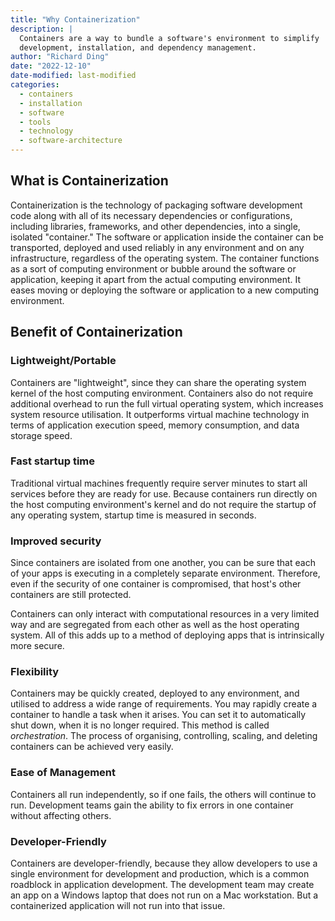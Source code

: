 ```yaml
---
title: "Why Containerization"
description: |
  Containers are a way to bundle a software's environment to simplify
  development, installation, and dependency management.
author: "Richard Ding"
date: "2022-12-10"
date-modified: last-modified
categories:
  - containers
  - installation
  - software
  - tools
  - technology
  - software-architecture
---
```


## What is Containerization

Containerization is the technology of packaging software development
code along with all of its necessary dependencies or configurations,
including libraries, frameworks, and other dependencies, into a
single, isolated "container." The software or application inside the
container can be transported, deployed and used reliably in any
environment and on any infrastructure, regardless of the operating
system. The container functions as a sort of computing environment or
bubble around the software or application, keeping it apart from the
actual computing environment. It eases moving or deploying the software
or application to a new computing environment.

## Benefit of Containerization

### Lightweight/Portable

Containers are "lightweight", since they can share the operating system
kernel of the host computing environment. Containers also do not require
additional overhead to run the full virtual operating system, which
increases system resource utilisation. It outperforms virtual machine
technology in terms of application execution speed, memory consumption,
and data storage speed.

### Fast startup time

Traditional virtual machines frequently require server minutes to start
all services before they are ready for use. Because containers run
directly on the host computing environment's kernel and do not require
the startup of any operating system, startup time is measured in
seconds.

### Improved security

Since containers are isolated from one another, you can be sure that each of
your apps is executing in a completely separate environment. Therefore,
even if the security of one container is compromised, that host's other
containers are still protected.

Containers can only interact with computational resources in a very
limited way and are segregated from each other as well as the host
operating system. All of this adds up to a method of deploying apps that
is intrinsically more secure.

### Flexibility

Containers may be quickly created, deployed to any environment, and
utilised to address a wide range of requirements. You may rapidly create
a container to handle a task when it arises. You can set it to
automatically shut down, when it is no longer required. This
method is called *orchestration*. The process of organising, controlling,
scaling, and deleting containers can be achieved very easily.

### Ease of Management

Containers all run independently, so if one fails, the others will
continue to run. Development teams gain the ability to fix errors in one
container without affecting others.

### Developer-Friendly

Containers are developer-friendly, because they allow developers to use a
single environment for development and production, which is a common
roadblock in application development. The development team may create an
app on a Windows laptop that does not run on a Mac workstation. But a
containerized application will not run into that issue.

<!-- TODO: Add "disadvantages" -->

<!-- TODO: Add section connecting to the design philosophy -->
